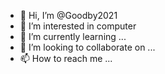 - 👋 Hi, I’m @Goodby2021
- 👀 I’m interested in computer
- 🌱 I’m currently learning ...
- 💞️ I’m looking to collaborate on ...
- 📫 How to reach me ...

<!---
Goodby2021/Goodby2021 is a ✨ special ✨ repository because its `README.md` (this file) appears on your GitHub profile.
You can click the Preview link to take a look at your changes.
--->
